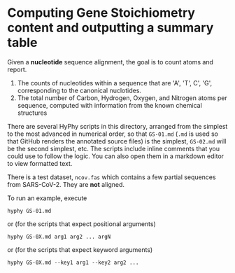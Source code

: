 # Computing Gene Stoichiometry content and outputting a summary table

Given a **nucleotide** sequence alignment, the goal is to count atoms and report.

1. The counts of nucleotides within a sequence that are 'A', 'T', C', 'G', corresponding to the canonical nuclotides.
2. The total number of Carbon, Hydrogen, Oxygen, and Nitrogen atoms per sequence, computed with information from the known chemical structures

There are several HyPhy scripts in this directory, arranged from the simplest to the most advanced in numerical order, so that `GS-01.md` (`.md` is used so that GitHub renders the annotated source files) is the simplest, `GS-02.md` will be the second simplest, etc. The scripts include inline comments that you could use to follow the logic. You can also open them in a markdown editor to view formatted text.

There is a test dataset, `ncov.fas` which contains a few partial sequences from SARS-CoV-2. They are **not** aligned.

To run an example, execute

```
hyphy GS-01.md
```

or (for the scripts that expect positional arguments)

```
hyphy GS-0X.md arg1 arg2 ... argN
```
or (for the scripts that expect keyword arguments)

```
hyphy GS-0X.md --key1 arg1 --key2 arg2 ...
```
